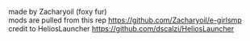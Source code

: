 made by Zacharyoil (foxy fur) <br>
mods are pulled from this rep https://github.com/Zacharyoil/e-girlsmp <br>
credit to HeliosLauncher https://github.com/dscalzi/HeliosLauncher
